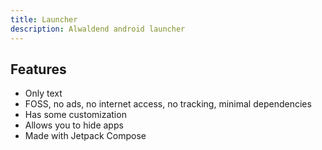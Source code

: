 ```yaml
---
title: Launcher
description: Alwaldend android launcher
---
```


## Features

- Only text
- FOSS, no ads, no internet access, no tracking, minimal dependencies
- Has some customization
- Allows you to hide apps
- Made with Jetpack Compose
